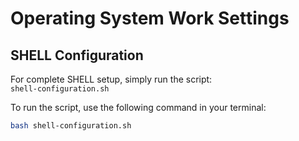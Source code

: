 # Operating System Work Settings

## SHELL Configuration

For complete SHELL setup, simply run the script:  
`shell-configuration.sh`

To run the script, use the following command in your terminal:

```bash
bash shell-configuration.sh
```
